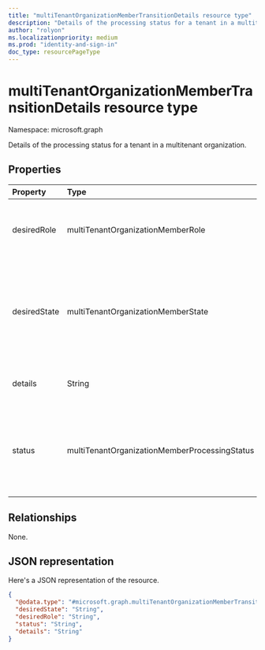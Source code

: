 ```yaml
---
title: "multiTenantOrganizationMemberTransitionDetails resource type"
description: "Details of the processing status for a tenant in a multitenant organization."
author: "rolyon"
ms.localizationpriority: medium
ms.prod: "identity-and-sign-in"
doc_type: resourcePageType
---
```


# multiTenantOrganizationMemberTransitionDetails resource type

Namespace: microsoft.graph

Details of the processing status for a tenant in a multitenant organization.

## Properties
|Property|Type|Description|
|:---|:---|:---|
|desiredRole|multiTenantOrganizationMemberRole|Role of the tenant in the multitenant organization. The possible values are: `owner`, `member`, `unknownFutureValue`.|
|desiredState|multiTenantOrganizationMemberState|State of the tenant in the multitenant organization currently being processed. The possible values are: `pending`, `active`, `removed`, `unknownFutureValue`. Read-only.|
|details|String|Details that explain the processing status if any. Read-only.|
|status|multiTenantOrganizationMemberProcessingStatus|Processing state of the asynchronous job. The possible values are: `notStarted`, `running`, `succeeded`, `failed`, `unknownFutureValue`. Read-only.|

## Relationships
None.

## JSON representation
Here's a JSON representation of the resource.
<!-- {
  "blockType": "resource",
  "@odata.type": "microsoft.graph.multiTenantOrganizationMemberTransitionDetails"
}
-->
``` json
{
  "@odata.type": "#microsoft.graph.multiTenantOrganizationMemberTransitionDetails",
  "desiredState": "String",
  "desiredRole": "String",
  "status": "String",
  "details": "String"
}
```

